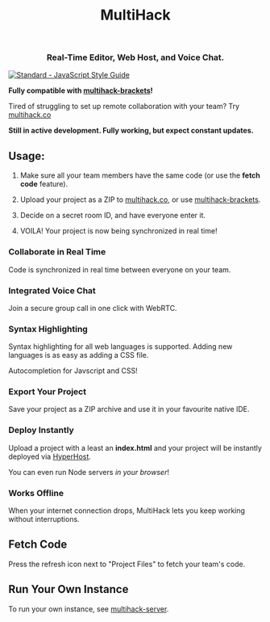 <h1 align="center">
  <br>
  MultiHack
  <br>
  <br>
</h1>
<h3 align="center">Real-Time Editor, Web Host, and Voice Chat.</h3>  

[![Standard - JavaScript Style Guide](https://img.shields.io/badge/code%20style-standard-brightgreen.svg)](http://standardjs.com/)  

<b>Fully compatible with <a href="https://github.com/RationalCoding/multihack-brackets">multihack-brackets</a>!</b>

Tired of struggling to set up remote collaboration with your team? Try <a href="https://rationalcoding.github.io/multihack-web/">multihack.co</a>

**Still in active development. Fully working, but expect constant updates.**

## Usage:

1. Make sure all your team members have the same code (or use the **fetch code** feature).  

2. Upload your project as a ZIP to <a href="https://rationalcoding.github.io/multihack-web/">multihack.co</a>, or use <a href="https://github.com/RationalCoding/multihack-brackets">multihack-brackets</a>.

3. Decide on a secret room ID, and have everyone enter it.

4. VOILA! Your project is now being synchronized in real time!

### Collaborate in Real Time  

Code is synchronized in real time between everyone on your team.  

### Integrated Voice Chat

Join a secure group call in one click with WebRTC.

### Syntax Highlighting

Syntax highlighting for all web languages is supported. Adding new languages is as easy as adding a CSS file.    

Autocompletion for Javscript and CSS!  

### Export Your Project

Save your project as a ZIP archive and use it in your favourite native IDE.  

### Deploy Instantly

Upload a project with a least an **index.html** and your project will be instantly deployed via [HyperHost](https://github.com/RationalCoding/hyperhost).

You can even run Node servers *in your browser*!

### Works Offline

When your internet connection drops, MultiHack lets you keep working without interruptions.  

## Fetch Code

Press the refresh icon next to "Project Files" to fetch your team's code.

## Run Your Own Instance

To run your own instance, see [multihack-server](https://github.com/RationalCoding/multihack-server).  
